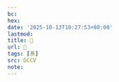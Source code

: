```yaml
---
bc:
hex:
date: '2025-10-13T10:27:53+08:00'
lastmod:
title: 􄍴
url: 􄍴
tags: [惪]
src: DCCV
note:
---
```

